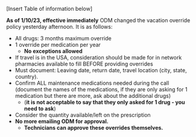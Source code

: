 [Insert Table of information below]


**As of 1/10/23, effective immediately** ODM changed the vacation override policy yesterday afternoon. It is as follows:   
- All drugs: 3 months maximum override 
- 1 override per medication per year 
  - **No exceptions allowed** 
- If travel is in the USA, consideration should be made for in network pharmacies available to fill BEFORE providing overrides 
- Must document: Leaving date, return date, travel location (city, state, country). 
- Confirm ALL maintenance medications needed during the call (document the names of the medications, if they are only asking for 1 medication but there are more, ask about the additional drugs)
  - (**it is not acceptable to say that they only asked for 1 drug - you need to ask**) 
- Consider the quantity available/left on the prescription 
- **No more emailing ODM for approval.** 
  - **Technicians can approve these overrides themselves.**  


